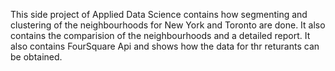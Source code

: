 This side project of Applied Data Science contains how segmenting and clustering of the neighbourhoods for New York and Toronto are done.
It also contains the comparision of the neighbourhoods and a detailed report.
It also contains FourSquare Api and shows how the data for thr returants can be obtained.
